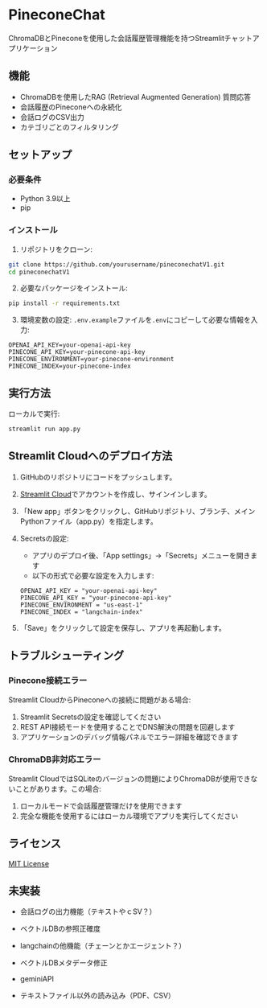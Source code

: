 # PineconeChat

ChromaDBとPineconeを使用した会話履歴管理機能を持つStreamlitチャットアプリケーション

## 機能

- ChromaDBを使用したRAG (Retrieval Augmented Generation) 質問応答
- 会話履歴のPineconeへの永続化
- 会話ログのCSV出力
- カテゴリごとのフィルタリング

## セットアップ

### 必要条件

- Python 3.9以上
- pip

### インストール

1. リポジトリをクローン:
```bash
git clone https://github.com/yourusername/pineconechatV1.git
cd pineconechatV1
```

2. 必要なパッケージをインストール:
```bash
pip install -r requirements.txt
```

3. 環境変数の設定:
`.env.example`ファイルを`.env`にコピーして必要な情報を入力:
```
OPENAI_API_KEY=your-openai-api-key
PINECONE_API_KEY=your-pinecone-api-key
PINECONE_ENVIRONMENT=your-pinecone-environment
PINECONE_INDEX=your-pinecone-index
```

## 実行方法

ローカルで実行:
```bash
streamlit run app.py
```

## Streamlit Cloudへのデプロイ方法

1. GitHubのリポジトリにコードをプッシュします。

2. [Streamlit Cloud](https://streamlit.io/cloud)でアカウントを作成し、サインインします。

3. 「New app」ボタンをクリックし、GitHubリポジトリ、ブランチ、メインPythonファイル（app.py）を指定します。

4. Secretsの設定:
   - アプリのデプロイ後、「App settings」→「Secrets」メニューを開きます
   - 以下の形式で必要な設定を入力します:
   ```
   OPENAI_API_KEY = "your-openai-api-key"
   PINECONE_API_KEY = "your-pinecone-api-key"
   PINECONE_ENVIRONMENT = "us-east-1"
   PINECONE_INDEX = "langchain-index"
   ```

5. 「Save」をクリックして設定を保存し、アプリを再起動します。

## トラブルシューティング

### Pinecone接続エラー

Streamlit CloudからPineconeへの接続に問題がある場合:

1. Streamlit Secretsの設定を確認してください
2. REST API接続モードを使用することでDNS解決の問題を回避します
3. アプリケーションのデバッグ情報パネルでエラー詳細を確認できます

### ChromaDB非対応エラー

Streamlit CloudではSQLiteのバージョンの問題によりChromaDBが使用できないことがあります。この場合:

1. ローカルモードで会話履歴管理だけを使用できます
2. 完全な機能を使用するにはローカル環境でアプリを実行してください

## ライセンス

[MIT License](LICENSE)

## 未実装

- 会話ログの出力機能（テキストやｃSV？）
- ベクトルDBの参照正確度

- langchainの他機能（チェーンとかエージェント？）
- ベクトルDBメタデータ修正
- geminiAPI
- テキストファイル以外の読み込み（PDF、CSV）

